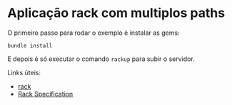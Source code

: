 # Aplicação rack com multiplos paths

O primeiro passo para rodar o exemplo é instalar as gems:

`bundle install`

E depois é só executar o comando `rackup` para subir o servidor.

Links úteis:
- [rack](https://github.com/rack/rack)
- [Rack Specification](https://github.com/rack/rack/blob/main/SPEC.rdoc)
